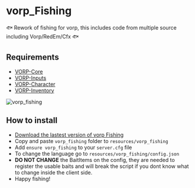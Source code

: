 

# vorp_Fishing
🐟 Rework of fishing for vorp, this includes code from multiple source including Vorp/RedEm/Cfx 🐟

## Requirements
- [VORP-Core](https://github.com/VORPCORE/VORP-Core/releases)
- [VORP-Inputs](https://github.com/VORPCORE/VORP-Inputs/releases)
- [VORP-Character](https://github.com/VORPCORE/VORP-Character/releases)
- [VORP-Inventory](https://github.com/VORPCORE/VORP-Inventory/releases)


![vorp_fishing](https://user-images.githubusercontent.com/1690916/144466964-2c0af57e-4434-4f7b-88c6-c76f7296102d.png)

## How to install
* [Download the lastest version of vorp Fishing](https://github.com/VORPCORE/vorp_fishing/releases)
* Copy and paste ```vorp_fishing``` folder to ```resources/vorp_fishing```
* Add ```ensure vorp_fishing``` to your ```server.cfg``` file
* To change the language go to ```resources/vorp_fishing/config.json```
* **DO NOT CHANGE** the BaitItems on the config, they are needed to register the usable baits and will break the script if you dont know what to change inside the client side.
* Happy fishing!
